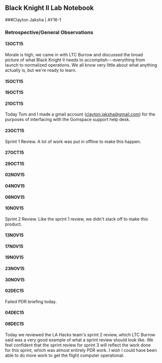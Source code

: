 ## Black Knight II Lab Notebook
###Clayton Jaksha | AY16-1
### Retrospective/General Observations
#### 13OCT15
Morale is high, we came in with LTC Burrow and discussed the broad picture of what Black Knight II needs to accomplish---everything from launch to normalized operations.
We all know very little about what anything actually is, but we're ready to learn.
#### 15OCT15
#### 19OCT15
#### 21OCT15
Today Tom and I made a gmail account (clayton.jaksha@gmail.com) for the purposes of interfacing with the Gomspace support help desk.

#### 23OCT15
Sprint 1 Review. A lot of work was put in offline to make this happen.
#### 27OCT15
#### 29OCT15
#### 02NOV15
#### 04NOV15
#### 06NOV15
#### 10NOV15
Sprint 2 Review. Like the sprint 1 review, we didn't slack off to make this product.
#### 13NOV15
#### 17NOV15
#### 19NOV15
#### 23NOV15
#### 30NOV15
#### 02DEC15
Failed PDR briefing today. 
#### 04DEC15
#### 08DEC15
Today we reviewed the LA Hacks team's sprint 2 review, which LTC Burrow said was a very good example of what a sprint review should look like.
We feel confident that the sprint review for sprint 3 will reflect the work done for this sprint, which was almost entirely PDR work.
I wish I could have been able to do more work to get the flight computer operational.
